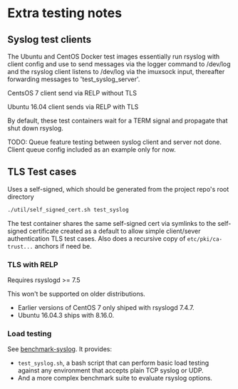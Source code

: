 # Extra testing notes

## Syslog test clients

The Ubuntu and CentOS Docker test images essentially run rsyslog with client config and use to send messages via the logger command to /dev/log and the rsyslog client listens to /dev/log via the imuxsock input, thereafter forwarding messages to 'test_syslog_server'.

CentsOS 7 client send via RELP without TLS

Ubuntu 16.04 client sends via RELP with TLS

By default, these test containers wait for a TERM signal and propagate that shut down rsyslog.

TODO: Queue feature testing between syslog client and server not done. Client queue config included as an example only for now.

## TLS Test cases

Uses a self-signed, which should be generated from the project repo's root directory

```bash
./util/self_signed_cert.sh test_syslog
```

The test container shares the same self-signed cert via symlinks to the self-signed certificate created as a default to allow simple client/sever authentication TLS test cases. Also does a recursive copy of `etc/pki/ca-trust...` anchors if need be.

### TLS with RELP

Requires rsyslogd >= 7.5

This won't be supported on older distributions.

- Earlier versions of CentOS 7 only shiped with rsyslogd 7.4.7.
- Ubuntu 16.04.3 ships with 8.16.0.

### Load testing

See [benchmark-syslog](https://github.com/JPvRiel/benchmark-syslog). It provides:

- `test_syslog.sh`, a bash script that can perform basic load testing against any environment that accepts plain TCP syslog or UDP.
- And a more complex benchmark suite to evaluate rsyslog options.
